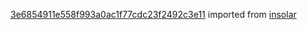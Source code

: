 [3e6854911e558f993a0ac1f77cdc23f2492c3e11](https://github.com/insolar/insolar/commit/3e6854911e558f993a0ac1f77cdc23f2492c3e11) imported from [insolar](https://github.com/insolar/insolar)
